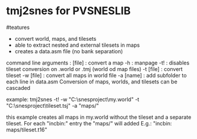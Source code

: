 # tmj2snes for PVSNESLIB

#teatures
- convert world, maps, and tilesets
- able to extract nested and external tilesets in maps 
- creates a data.asm file (no bank separation)

command line arguments :
[file]      : convert a map
-h          : manpage
-t!         : disables tileset conversion on .world or .tmj (world od map files)
-t [file]   : convert tileset 
-w [file]   : convert all maps in world file
-a [name]   : add subfolder to each line in data.asm
Conversion of maps, worlds, and tilesets can be cascaded

example:
tmj2snes -t! -w "C:\snesproject\my.world" -t "C:\snesproject\tileset.tsj" -a "maps/"

this example creates all maps in my.world without the tileset and a separate tileset.
For each "incbin:" entry the "maps/" will added 
E.g.: "incbin: maps/tileset.t16" 
